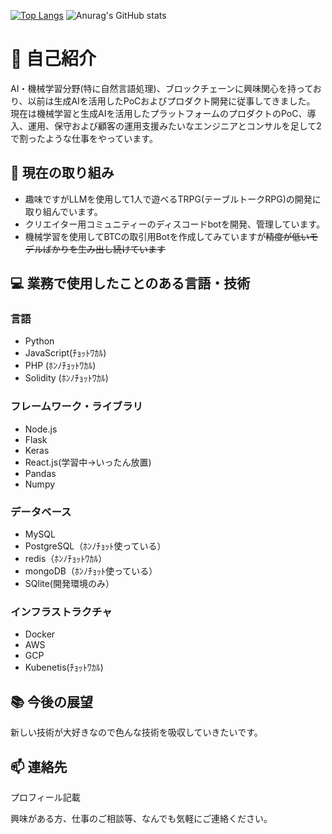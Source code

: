 <!--### Hi there 👋


**caprice1026-disc/caprice1026-disc** is a ✨ _special_ ✨ repository because its `README.md` (this file) appears on your GitHub profile.

Here are some ideas to get you started:

- 🔭 I’m currently working on ...
- 🌱 I’m currently learning ...
- 👯 I’m looking to collaborate on ...
- 🤔 I’m looking for help with ...
- 💬 Ask me about ...
- 📫 How to reach me: ...
- 😄 Pronouns: ...
- ⚡ Fun fact: ...
-->

[![Top Langs](https://github-readme-stats.vercel.app/api/top-langs/?username=caprice1026-disc
)](https://github.com/anuraghazra/github-readme-stats)
![Anurag's GitHub stats](https://github-readme-stats.vercel.app/api?username=caprice1026-disc)



# 👋 自己紹介

AI・機械学習分野(特に自然言語処理)、ブロックチェーンに興味関心を持っており、以前は生成AIを活用したPoCおよびプロダクト開発に従事してきました。
現在は機械学習と生成AIを活用したプラットフォームのプロダクトのPoC、導入、運用、保守および顧客の運用支援みたいなエンジニアとコンサルを足して2で割ったような仕事をやっています。

## 🤖 現在の取り組み

- 趣味ですがLLMを使用して1人で遊べるTRPG(テーブルトークRPG)の開発に取り組んでいます。
- クリエイター用コミュニティーのディスコードbotを開発、管理しています。
- 機械学習を使用してBTCの取引用Botを作成してみていますが~~精度が低いモデルばかりを生み出し続けています~~

## 💻 業務で使用したことのある言語・技術

### 言語

- Python
- JavaScript(ﾁｮｯﾄﾜｶﾙ)
- PHP (ﾎﾝﾉﾁｮｯﾄﾜｶﾙ)
- Solidity (ﾎﾝﾉﾁｮｯﾄﾜｶﾙ)

### フレームワーク・ライブラリ

- Node.js
- Flask
- Keras
- React.js(学習中→いったん放置)
- Pandas
- Numpy

### データベース

- MySQL
- PostgreSQL（ﾎﾝﾉﾁｮｯﾄ使っている）
- redis（ﾎﾝﾉﾁｮｯﾄﾜｶﾙ）
- mongoDB（ﾎﾝﾉﾁｮｯﾄ使っている）
- SQlite(開発環境のみ）

### インフラストラクチャ

- Docker
- AWS
- GCP
- Kubenetis(ﾁｮｯﾄﾜｶﾙ)

## 📚 今後の展望

新しい技術が大好きなので色んな技術を吸収していきたいです。

## 📫 連絡先

プロフィール記載

興味がある方、仕事のご相談等、なんでも気軽にご連絡ください。
